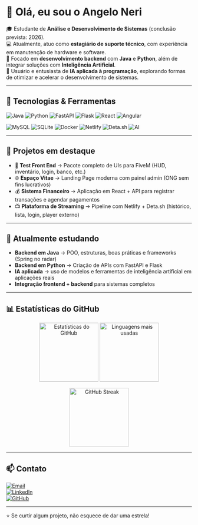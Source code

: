 # 👋 Olá, eu sou o Angelo Neri

🎓 Estudante de **Análise e Desenvolvimento de Sistemas** (conclusão prevista: 2026).  
💻 Atualmente, atuo como **estagiário de suporte técnico**, com experiência em manutenção de hardware e software.  
🚀 Focado em **desenvolvimento backend** com **Java** e **Python**, além de integrar soluções com **Inteligência Artificial**.  
🤖 Usuário e entusiasta de **IA aplicada à programação**, explorando formas de otimizar e acelerar o desenvolvimento de sistemas.  

---

## 🔧 Tecnologias & Ferramentas

![Java](https://img.shields.io/badge/Java-%23ED8B00.svg?style=for-the-badge&logo=openjdk&logoColor=white) 
![Python](https://img.shields.io/badge/Python-%233776AB.svg?style=for-the-badge&logo=python&logoColor=white) 
![FastAPI](https://img.shields.io/badge/FastAPI-%2300C7B7.svg?style=for-the-badge&logo=fastapi&logoColor=white) 
![Flask](https://img.shields.io/badge/Flask-%23000.svg?style=for-the-badge&logo=flask&logoColor=white) 
![React](https://img.shields.io/badge/React-%2361DAFB.svg?style=for-the-badge&logo=react&logoColor=black) 
![Angular](https://img.shields.io/badge/Angular-%23DD0031.svg?style=for-the-badge&logo=angular&logoColor=white)  

![MySQL](https://img.shields.io/badge/MySQL-%2300f.svg?style=for-the-badge&logo=mysql&logoColor=white) 
![SQLite](https://img.shields.io/badge/SQLite-%2307405e.svg?style=for-the-badge&logo=sqlite&logoColor=white) 
![Docker](https://img.shields.io/badge/Docker-%230db7ed.svg?style=for-the-badge&logo=docker&logoColor=white) 
![Netlify](https://img.shields.io/badge/Netlify-%2300C7B7.svg?style=for-the-badge&logo=netlify&logoColor=white) 
![Deta.sh](https://img.shields.io/badge/Deta.sh-%23000000.svg?style=for-the-badge&logo=databricks&logoColor=white) 
![AI](https://img.shields.io/badge/Artificial_Intelligence-%23007ACC.svg?style=for-the-badge&logo=openai&logoColor=white)

---



## 📌 Projetos em destaque
- 🎨 **Test Front End** → Pacote completo de UIs para FiveM (HUD, inventário, login, banco, etc.)  
- 🌐 **Espaço Vitae** → Landing Page moderna com painel admin (ONG sem fins lucrativos)  
- 💰 **Sistema Financeiro** → Aplicação em React + API para registrar transações e agendar pagamentos  
- 📺 **Plataforma de Streaming** → Pipeline com Netlify + Deta.sh (histórico, lista, login, player externo)  

---

## 🌱 Atualmente estudando
- **Backend em Java** → POO, estruturas, boas práticas e frameworks (Spring no radar)  
- **Backend em Python** → Criação de APIs com FastAPI e Flask  
- **IA aplicada** → uso de modelos e ferramentas de inteligência artificial em aplicações reais  
- **Integração frontend + backend** para sistemas completos  

---

## 📊 Estatísticas do GitHub

<p align="center">
  <img src="https://github-readme-stats.vercel.app/api?username=AngeLZinS2&show_icons=true&theme=tokyonight" alt="Estatísticas do GitHub" height="160"/>
  <img src="https://github-readme-stats.vercel.app/api/top-langs/?username=AngeLZinS2&layout=compact&theme=tokyonight" alt="Linguagens mais usadas" height="160"/>
</p>

<p align="center">
  <img src="https://streak-stats.demolab.com?user=AngeLZinS2&theme=tokyonight" alt="GitHub Streak" height="160"/>
</p>

---

## 📫 Contato
[![Email](https://img.shields.io/badge/Email-D14836?style=for-the-badge&logo=gmail&logoColor=white)](mailto:angelo.neri2020@gmail.com)  
[![LinkedIn](https://img.shields.io/badge/LinkedIn-0077B5?style=for-the-badge&logo=linkedin&logoColor=white)](https://www.linkedin.com/in/angelo-neri-3921a72b9/)  
[![GitHub](https://img.shields.io/badge/GitHub-100000?style=for-the-badge&logo=github&logoColor=white)](https://github.com/AngeLZinS2)  

---

⭐ Se curtir algum projeto, não esquece de dar uma estrela!
